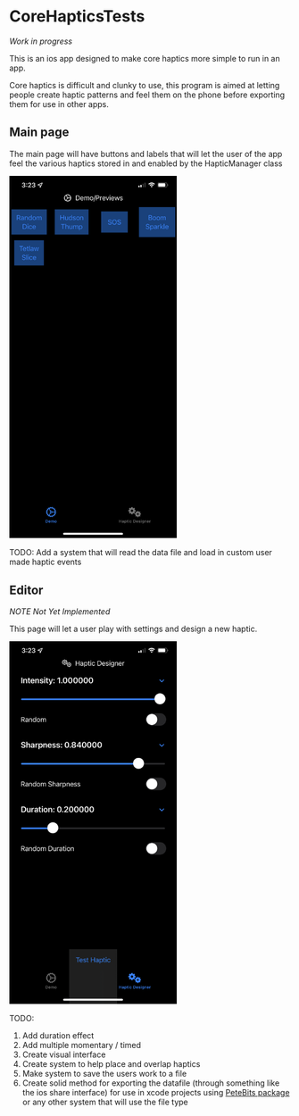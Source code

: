 # CoreHapticsTests
*Work in progress*


This is an ios app designed to make core haptics more simple to run in an app. 

Core haptics is difficult and clunky to use, this program is aimed at letting people create haptic patterns and feel them on the phone before exporting them for use in other apps.

## Main page
The main page will have buttons and labels that will let the user of the app feel the various haptics stored in and enabled by the HapticManager class

<img src="rdme1.PNG" alt="ContentView" width="300"/>

TODO: Add a system that will read the data file and load in custom user made haptic events

## Editor
*NOTE Not Yet Implemented*

This page will let a user play with settings and design a new haptic.

<img src="rdme2.PNG" alt="ContentView" width="300"/>

TODO: 
1. Add duration effect
2. Add multiple momentary / timed
3. Create visual interface
4. Create system to help place and overlap haptics
5. Make system to save the users work to a file
6. Create solid method for exporting the datafile (through something like the ios share interface) for use in xcode projects using [PeteBits package](https://github.com/PeterH33/PeteBits) or any other system that will use the file type

